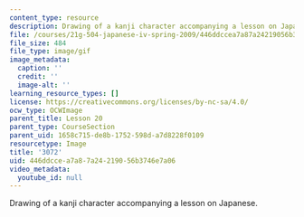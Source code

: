 ```yaml
---
content_type: resource
description: Drawing of a kanji character accompanying a lesson on Japanese.
file: /courses/21g-504-japanese-iv-spring-2009/446ddccea7a87a24219056b3746e7a06_3072.gif
file_size: 484
file_type: image/gif
image_metadata:
  caption: ''
  credit: ''
  image-alt: ''
learning_resource_types: []
license: https://creativecommons.org/licenses/by-nc-sa/4.0/
ocw_type: OCWImage
parent_title: Lesson 20
parent_type: CourseSection
parent_uid: 1658c715-de8b-1752-598d-a7d8228f0109
resourcetype: Image
title: '3072'
uid: 446ddcce-a7a8-7a24-2190-56b3746e7a06
video_metadata:
  youtube_id: null
---
```

Drawing of a kanji character accompanying a lesson on Japanese.